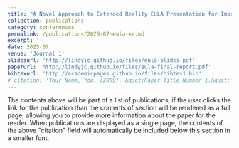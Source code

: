 ```yaml
---
title: "A Novel Approach to Extended Reality EULA Presentation for Improved Child Safety"
collection: publications
category: conferences
permalink: /publications/2025-07-eula-xr.md
excerpt: ''
date: 2025-07
venue: 'Journal 1'
slidesurl: 'http://lindyjc.github.io/files/eula-slides.pdf'
paperurl: 'http://lindyjc.github.io/files/eula-final-report.pdf'
bibtexurl: 'http://academicpages.github.io/files/bibtex1.bib'
# citation: 'Your Name, You. (2009). &quot;Paper Title Number 1.&quot; <i>Journal 1</i>. 1(1).'
---
```

The contents above will be part of a list of publications, if the user clicks the link for the publication than the contents of section will be rendered as a full page, allowing you to provide more information about the paper for the reader. When publications are displayed as a single page, the contents of the above "citation" field will automatically be included below this section in a smaller font.
